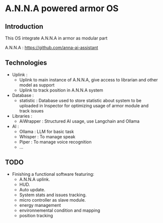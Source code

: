 # A.N.N.A powered armor OS

## Introduction

This OS integrate A.N.N.A in armor as modular part

A.N.N.A : https://github.com/anna-ai-assistant

## Technologies

- Uplink :
  - Uplink to main instance of A.N.N.A, give access to librarian and other model as support
  - Uplink to track position in A.N.N.A system
- Database :
  - statistic : Database used to store statistic about system to be uploaded in Inspector for optimizing usage of armor module and track issues
- Libraries :
  - AiWrapper : Structured AI usage, use Langchain and Ollama
- AI :
  - Ollama : LLM for basic task
  - Whisper : To manage speak
  - Piper : To manage voice recognition
  - ...

## TODO

- Finishing a functional software featuring:
  - A.N.N.A uplink.
  - HUD.
  - Auto update.
  - System stats and issues tracking.
  - micro controller as slave module.
  - energy management
  - environnemental condition and mapping
  - position tracking
